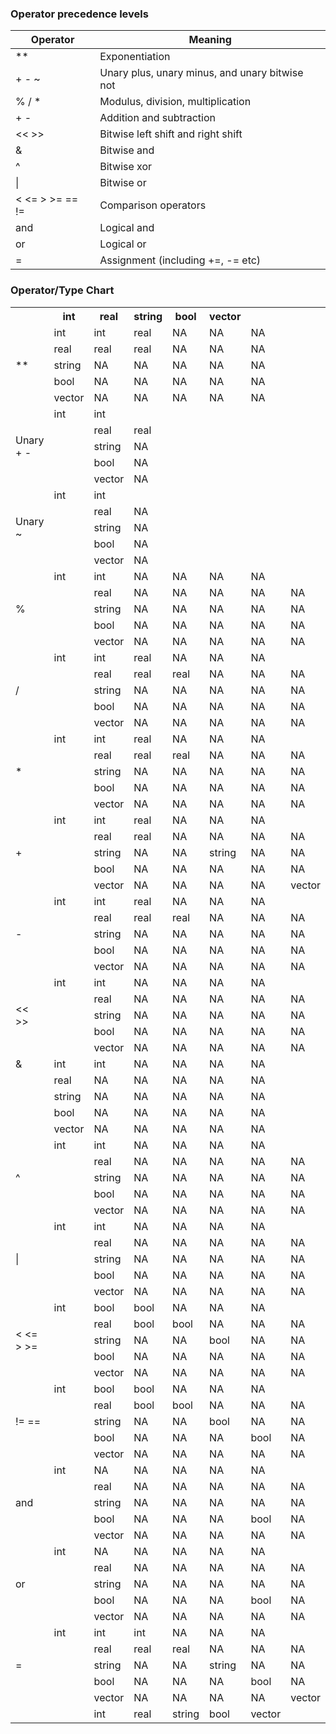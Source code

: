 ### Operator precedence levels

Operator           | Meaning
-------------------|---------
**                 | Exponentiation
+ - ~              | Unary plus, unary minus, and unary bitwise not
% / *              | Modulus, division, multiplication
+ -                | Addition and subtraction
<< >>              | Bitwise left shift and right shift
&                  | Bitwise and
^                  | Bitwise xor
&#124;             | Bitwise or
< <= > >= == !=    | Comparison operators
and                | Logical and
or                 | Logical or
=                  | Assignment (including +=, -= etc)

### Operator/Type Chart



<table>
<tr><th>&nbsp;</th><th>int</th><th>real</th><th>string</th><th>bool</th><th>vector</th></tr>
<tr><td rowspan="5">**</td><td>int</td><td>int</td><td>real</td><td>NA</td><td>NA</td><td>NA</td></tr>
<tr><td>real</td><td>real</td><td>real</td><td>NA</td><td>NA</td><td>NA</td></tr>
<tr><td>string</td><td>NA</td><td>NA</td><td>NA</td><td>NA</td><td>NA</td></tr>
<tr><td>bool</td><td>NA</td><td>NA</td><td>NA</td><td>NA</td><td>NA</td></tr>
<tr><td>vector</td><td>NA</td><td>NA</td><td>NA</td><td>NA</td><td>NA</td></tr>
<tr><td rowspan="5">Unary + -</td><td>int</td><td>int</td><td>&nbsp;</td><td>&nbsp;</td><td>&nbsp;</td><td>&nbsp;</td></tr>
<tr><td>&nbsp;</td><td>real</td><td>real</td><td>&nbsp;</td><td>&nbsp;</td><td>&nbsp;</td><td>&nbsp;</td></tr>
<tr><td>&nbsp;</td><td>string</td><td>NA</td><td>&nbsp;</td><td>&nbsp;</td><td>&nbsp;</td><td>&nbsp;</td></tr>
<tr><td>&nbsp;</td><td>bool</td><td>NA</td><td>&nbsp;</td><td>&nbsp;</td><td>&nbsp;</td><td>&nbsp;</td></tr>
<tr><td>&nbsp;</td><td>vector</td><td>NA</td><td>&nbsp;</td><td>&nbsp;</td><td>&nbsp;</td><td>&nbsp;</td></tr>
<tr><td rowspan="5">Unary ~</td><td>int</td><td>int</td><td>&nbsp;</td><td>&nbsp;</td><td>&nbsp;</td><td>&nbsp;</td></tr>
<tr><td>&nbsp;</td><td>real</td><td>NA</td><td>&nbsp;</td><td>&nbsp;</td><td>&nbsp;</td><td>&nbsp;</td></tr>
<tr><td>&nbsp;</td><td>string</td><td>NA</td><td>&nbsp;</td><td>&nbsp;</td><td>&nbsp;</td><td>&nbsp;</td></tr>
<tr><td>&nbsp;</td><td>bool</td><td>NA</td><td>&nbsp;</td><td>&nbsp;</td><td>&nbsp;</td><td>&nbsp;</td></tr>
<tr><td>&nbsp;</td><td>vector</td><td>NA</td><td>&nbsp;</td><td>&nbsp;</td><td>&nbsp;</td><td>&nbsp;</td></tr>
<tr><td rowspan="5">%</td><td>int</td><td>int</td><td>NA</td><td>NA</td><td>NA</td><td>NA</td></tr>
<tr><td>&nbsp;</td><td>real</td><td>NA</td><td>NA</td><td>NA</td><td>NA</td><td>NA</td></tr>
<tr><td>&nbsp;</td><td>string</td><td>NA</td><td>NA</td><td>NA</td><td>NA</td><td>NA</td></tr>
<tr><td>&nbsp;</td><td>bool</td><td>NA</td><td>NA</td><td>NA</td><td>NA</td><td>NA</td></tr>
<tr><td>&nbsp;</td><td>vector</td><td>NA</td><td>NA</td><td>NA</td><td>NA</td><td>NA</td></tr>
<tr><td rowspan="5">/</td><td>int</td><td>int</td><td>real</td><td>NA</td><td>NA</td><td>NA</td></tr>
<tr><td>&nbsp;</td><td>real</td><td>real</td><td>real</td><td>NA</td><td>NA</td><td>NA</td></tr>
<tr><td>&nbsp;</td><td>string</td><td>NA</td><td>NA</td><td>NA</td><td>NA</td><td>NA</td></tr>
<tr><td>&nbsp;</td><td>bool</td><td>NA</td><td>NA</td><td>NA</td><td>NA</td><td>NA</td></tr>
<tr><td>&nbsp;</td><td>vector</td><td>NA</td><td>NA</td><td>NA</td><td>NA</td><td>NA</td></tr>
<tr><td rowspan="5">*</td><td>int</td><td>int</td><td>real</td><td>NA</td><td>NA</td><td>NA</td></tr>
<tr><td>&nbsp;</td><td>real</td><td>real</td><td>real</td><td>NA</td><td>NA</td><td>NA</td></tr>
<tr><td>&nbsp;</td><td>string</td><td>NA</td><td>NA</td><td>NA</td><td>NA</td><td>NA</td></tr>
<tr><td>&nbsp;</td><td>bool</td><td>NA</td><td>NA</td><td>NA</td><td>NA</td><td>NA</td></tr>
<tr><td>&nbsp;</td><td>vector</td><td>NA</td><td>NA</td><td>NA</td><td>NA</td><td>NA</td></tr>
<tr><td rowspan="5">+</td><td>int</td><td>int</td><td>real</td><td>NA</td><td>NA</td><td>NA</td></tr>
<tr><td>&nbsp;</td><td>real</td><td>real</td><td>NA</td><td>NA</td><td>NA</td><td>NA</td></tr>
<tr><td>&nbsp;</td><td>string</td><td>NA</td><td>NA</td><td>string</td><td>NA</td><td>NA</td></tr>
<tr><td>&nbsp;</td><td>bool</td><td>NA</td><td>NA</td><td>NA</td><td>NA</td><td>NA</td></tr>
<tr><td>&nbsp;</td><td>vector</td><td>NA</td><td>NA</td><td>NA</td><td>NA</td><td>vector</td></tr>
<tr><td rowspan="5">-</td><td>int</td><td>int</td><td>real</td><td>NA</td><td>NA</td><td>NA</td></tr>
<tr><td>&nbsp;</td><td>real</td><td>real</td><td>real</td><td>NA</td><td>NA</td><td>NA</td></tr>
<tr><td>&nbsp;</td><td>string</td><td>NA</td><td>NA</td><td>NA</td><td>NA</td><td>NA</td></tr>
<tr><td>&nbsp;</td><td>bool</td><td>NA</td><td>NA</td><td>NA</td><td>NA</td><td>NA</td></tr>
<tr><td>&nbsp;</td><td>vector</td><td>NA</td><td>NA</td><td>NA</td><td>NA</td><td>NA</td></tr>
<tr><td rowspan="5"><< >></td><td>int</td><td>int</td><td>NA</td><td>NA</td><td>NA</td><td>NA</td></tr>
<tr><td>&nbsp;</td><td>real</td><td>NA</td><td>NA</td><td>NA</td><td>NA</td><td>NA</td></tr>
<tr><td>&nbsp;</td><td>string</td><td>NA</td><td>NA</td><td>NA</td><td>NA</td><td>NA</td></tr>
<tr><td>&nbsp;</td><td>bool</td><td>NA</td><td>NA</td><td>NA</td><td>NA</td><td>NA</td></tr>
<tr><td>&nbsp;</td><td>vector</td><td>NA</td><td>NA</td><td>NA</td><td>NA</td><td>NA</td></tr>
<tr><td>&</td><td>int</td><td>int</td><td>NA</td><td>NA</td><td>NA</td><td>NA</td></tr>
<tr><td>&nbsp;</td><td>real</td><td>NA</td><td>NA</td><td>NA</td><td>NA</td><td>NA</td></tr>
<tr><td>&nbsp;</td><td>string</td><td>NA</td><td>NA</td><td>NA</td><td>NA</td><td>NA</td></tr>
<tr><td>&nbsp;</td><td>bool</td><td>NA</td><td>NA</td><td>NA</td><td>NA</td><td>NA</td></tr>
<tr><td>&nbsp;</td><td>vector</td><td>NA</td><td>NA</td><td>NA</td><td>NA</td><td>NA</td></tr>
<tr><td rowspan="5">^</td><td>int</td><td>int</td><td>NA</td><td>NA</td><td>NA</td><td>NA</td></tr>
<tr><td>&nbsp;</td><td>real</td><td>NA</td><td>NA</td><td>NA</td><td>NA</td><td>NA</td></tr>
<tr><td>&nbsp;</td><td>string</td><td>NA</td><td>NA</td><td>NA</td><td>NA</td><td>NA</td></tr>
<tr><td>&nbsp;</td><td>bool</td><td>NA</td><td>NA</td><td>NA</td><td>NA</td><td>NA</td></tr>
<tr><td>&nbsp;</td><td>vector</td><td>NA</td><td>NA</td><td>NA</td><td>NA</td><td>NA</td></tr>
<tr><td rowspan="5">|</td><td>int</td><td>int</td><td>NA</td><td>NA</td><td>NA</td><td>NA</td></tr>
<tr><td>&nbsp;</td><td>real</td><td>NA</td><td>NA</td><td>NA</td><td>NA</td><td>NA</td></tr>
<tr><td>&nbsp;</td><td>string</td><td>NA</td><td>NA</td><td>NA</td><td>NA</td><td>NA</td></tr>
<tr><td>&nbsp;</td><td>bool</td><td>NA</td><td>NA</td><td>NA</td><td>NA</td><td>NA</td></tr>
<tr><td>&nbsp;</td><td>vector</td><td>NA</td><td>NA</td><td>NA</td><td>NA</td><td>NA</td></tr>
<tr><td rowspan="5">< <= > >=</td><td>int</td><td>bool</td><td>bool</td><td>NA</td><td>NA</td><td>NA</td></tr>
<tr><td>&nbsp;</td><td>real</td><td>bool</td><td>bool</td><td>NA</td><td>NA</td><td>NA</td></tr>
<tr><td>&nbsp;</td><td>string</td><td>NA</td><td>NA</td><td>bool</td><td>NA</td><td>NA</td></tr>
<tr><td>&nbsp;</td><td>bool</td><td>NA</td><td>NA</td><td>NA</td><td>NA</td><td>NA</td></tr>
<tr><td>&nbsp;</td><td>vector</td><td>NA</td><td>NA</td><td>NA</td><td>NA</td><td>NA</td></tr>
<tr><td rowspan="5">!= ==</td><td>int</td><td>bool</td><td>bool</td><td>NA</td><td>NA</td><td>NA</td></tr>
<tr><td>&nbsp;</td><td>real</td><td>bool</td><td>bool</td><td>NA</td><td>NA</td><td>NA</td></tr>
<tr><td>&nbsp;</td><td>string</td><td>NA</td><td>NA</td><td>bool</td><td>NA</td><td>NA</td></tr>
<tr><td>&nbsp;</td><td>bool</td><td>NA</td><td>NA</td><td>NA</td><td>bool</td><td>NA</td></tr>
<tr><td>&nbsp;</td><td>vector</td><td>NA</td><td>NA</td><td>NA</td><td>NA</td><td>NA</td></tr>
<tr><td rowspan="5">and</td><td>int</td><td>NA</td><td>NA</td><td>NA</td><td>NA</td><td>NA</td></tr>
<tr><td>&nbsp;</td><td>real</td><td>NA</td><td>NA</td><td>NA</td><td>NA</td><td>NA</td></tr>
<tr><td>&nbsp;</td><td>string</td><td>NA</td><td>NA</td><td>NA</td><td>NA</td><td>NA</td></tr>
<tr><td>&nbsp;</td><td>bool</td><td>NA</td><td>NA</td><td>NA</td><td>bool</td><td>NA</td></tr>
<tr><td>&nbsp;</td><td>vector</td><td>NA</td><td>NA</td><td>NA</td><td>NA</td><td>NA</td></tr>
<tr><td rowspan="5">or</td><td>int</td><td>NA</td><td>NA</td><td>NA</td><td>NA</td><td>NA</td></tr>
<tr><td>&nbsp;</td><td>real</td><td>NA</td><td>NA</td><td>NA</td><td>NA</td><td>NA</td></tr>
<tr><td>&nbsp;</td><td>string</td><td>NA</td><td>NA</td><td>NA</td><td>NA</td><td>NA</td></tr>
<tr><td>&nbsp;</td><td>bool</td><td>NA</td><td>NA</td><td>NA</td><td>bool</td><td>NA</td></tr>
<tr><td>&nbsp;</td><td>vector</td><td>NA</td><td>NA</td><td>NA</td><td>NA</td><td>NA</td></tr>
<tr><td rowspan="5">=</td><td>int</td><td>int</td><td>int</td><td>NA</td><td>NA</td><td>NA</td></tr>
<tr><td>&nbsp;</td><td>real</td><td>real</td><td>real</td><td>NA</td><td>NA</td><td>NA</td></tr>
<tr><td>&nbsp;</td><td>string</td><td>NA</td><td>NA</td><td>string</td><td>NA</td><td>NA</td></tr>
<tr><td>&nbsp;</td><td>bool</td><td>NA</td><td>NA</td><td>NA</td><td>bool</td><td>NA</td></tr>
<tr><td>&nbsp;</td><td>vector</td><td>NA</td><td>NA</td><td>NA</td><td>NA</td><td>vector</td></tr>
<tr><td>&nbsp;</td><td>&nbsp;</td><td>int</td><td>real</td><td>string</td><td>bool</td><td>vector</td></tr>
</table>



